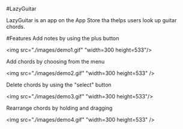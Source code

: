 #LazyGuitar


LazyGuitar is an app on the App Store tha thelps users look up guitar chords.

#Features
Add notes by using the plus button

<img src="./images/demo1.gif" "width=300 height=533"/>

Add chords by choosing from the menu

<img src="./images/demo2.gif" "width=300 height=533" />

Delete chords by using the "select" button

<img src="./images/demo3.gif" "width=300 height=533"/>

Rearrange chords by holding and dragging

<img src="./images/demo4.gif" "width=300 height=533" />
